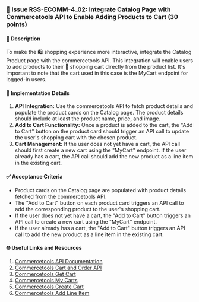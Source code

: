 ### 🔄 Issue RSS-ECOMM-4_02: Integrate Catalog Page with Commercetools API to Enable Adding Products to Cart (30 points)

#### 📝 Description

To make the 🛍️ shopping experience more interactive, integrate the Catalog Product page with the commercetools API. This integration will enable users to add products to their 🛒 shopping cart directly from the product list. It's important to note that the cart used in this case is the MyCart endpoint for logged-in users.

#### 🔨 Implementation Details

1. **API Integration:** Use the commercetools API to fetch product details and populate the product cards on the Catalog page. The product details should include at least the product name, price, and image.
2. **Add to Cart Functionality:** Once a product is added to the cart, the "Add to Cart" button on the product card should trigger an API call to update the user's shopping cart with the chosen product.
3. **Cart Management:** If the user does not yet have a cart, the API call should first create a new cart using the "MyCart" endpoint. If the user already has a cart, the API call should add the new product as a line item in the existing cart.

#### ✅ Acceptance Criteria

- Product cards on the Catalog page are populated with product details fetched from the commercetools API.
- The "Add to Cart" button on each product card triggers an API call to add the corresponding product to the user's shopping cart.
- If the user does not yet have a cart, the "Add to Cart" button triggers an API call to create a new cart using the "MyCart" endpoint.
- If the user already has a cart, the "Add to Cart" button triggers an API call to add the new product as a line item in the existing cart.

#### 🌐 Useful Links and Resources

1. [Commercetools API Documentation](https://docs.commercetools.com/api)
2. [Commercetools Cart and Order API](https://docs.commercetools.com/api/projects/carts)
3. [Commercetools Get Cart](https://docs.commercetools.com/api/projects/carts#get-cart-by-customer-id)
4. [Commercetools My Carts](https://docs.commercetools.com/api/projects/me-carts)
5. [Commercetools Create Cart](https://docs.commercetools.com/api/projects/carts#create-cart)
6. [Commercetools Add Line Item](https://docs.commercetools.com/api/projects/carts#add-lineitem)

